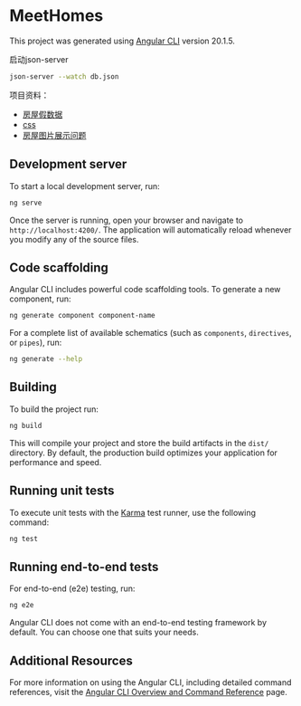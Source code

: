 # MeetHomes

This project was generated using [Angular CLI](https://github.com/angular/angular-cli) version 20.1.5.

启动json-server

```bash
json-server --watch db.json
```

项目资料：

+ [房屋假数据](https://gist.github.com/MarkTechson/efe8a9d4727ef33949b78812e66db082)
+ [css](https://gist.github.com/MarkTechson/fa601fdc856d26b3bfa5030dae147f00)
+ [房屋图片展示问题](https://github.com/angular/angular/issues/52794)

## Development server

To start a local development server, run:

```bash
ng serve
```

Once the server is running, open your browser and navigate to `http://localhost:4200/`. The application will automatically reload whenever you modify any of the source files.

## Code scaffolding

Angular CLI includes powerful code scaffolding tools. To generate a new component, run:

```bash
ng generate component component-name
```

For a complete list of available schematics (such as `components`, `directives`, or `pipes`), run:

```bash
ng generate --help
```

## Building

To build the project run:

```bash
ng build
```

This will compile your project and store the build artifacts in the `dist/` directory. By default, the production build optimizes your application for performance and speed.

## Running unit tests

To execute unit tests with the [Karma](https://karma-runner.github.io) test runner, use the following command:

```bash
ng test
```

## Running end-to-end tests

For end-to-end (e2e) testing, run:

```bash
ng e2e
```

Angular CLI does not come with an end-to-end testing framework by default. You can choose one that suits your needs.

## Additional Resources

For more information on using the Angular CLI, including detailed command references, visit the [Angular CLI Overview and Command Reference](https://angular.dev/tools/cli) page.

